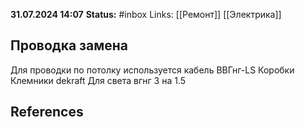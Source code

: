  **31.07.2024 14:07**
**Status:** #inbox 
Links: [[Ремонт]] [[Электрика]]

## Проводка замена

Для проводки по потолку используется кабель ВВГнг-LS
Коробки
Клемники 
dekraft
Для света вгнг 3 на 1.5

## References
 